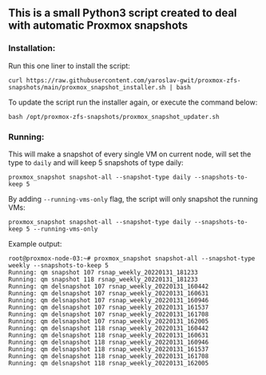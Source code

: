 ## This is a small Python3 script created to deal with automatic Proxmox snapshots
### Installation:
Run this one liner to install the script:
```
curl https://raw.githubusercontent.com/yaroslav-gwit/proxmox-zfs-snapshots/main/proxmox_snapshot_installer.sh | bash 
```
To update the script run the installer again, or execute the command below:
```
bash /opt/proxmox-zfs-snapshots/proxmox_snapshot_updater.sh
```
### Running:
This will make a snapshot of every single VM on current node, will set the type to `daily` and will keep 5 snapshots of type daily:
```
proxmox_snapshot snapshot-all --snapshot-type daily --snapshots-to-keep 5
```
By adding `--running-vms-only` flag, the script will only snapshot the running VMs:
```
proxmox_snapshot snapshot-all --snapshot-type daily --snapshots-to-keep 5 --running-vms-only
```

Example output:
```
root@proxmox-node-03:~# proxmox_snapshot snapshot-all --snapshot-type weekly --snapshots-to-keep 5
Running: qm snapshot 107 rsnap_weekly_20220131_181233
Running: qm snapshot 118 rsnap_weekly_20220131_181233
Running: qm delsnapshot 107 rsnap_weekly_20220131_160442
Running: qm delsnapshot 107 rsnap_weekly_20220131_160631
Running: qm delsnapshot 107 rsnap_weekly_20220131_160946
Running: qm delsnapshot 107 rsnap_weekly_20220131_161537
Running: qm delsnapshot 107 rsnap_weekly_20220131_161708
Running: qm delsnapshot 107 rsnap_weekly_20220131_162005
Running: qm delsnapshot 118 rsnap_weekly_20220131_160442
Running: qm delsnapshot 118 rsnap_weekly_20220131_160631
Running: qm delsnapshot 118 rsnap_weekly_20220131_160946
Running: qm delsnapshot 118 rsnap_weekly_20220131_161537
Running: qm delsnapshot 118 rsnap_weekly_20220131_161708
Running: qm delsnapshot 118 rsnap_weekly_20220131_162005
```
